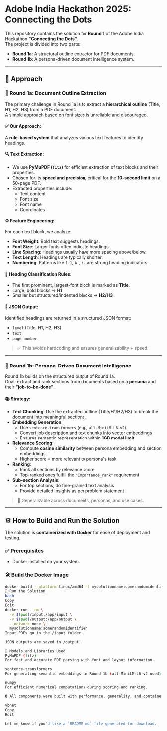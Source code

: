 # Adobe India Hackathon 2025: Connecting the Dots

This repository contains the solution for **Round 1** of the Adobe India Hackathon **"Connecting the Dots"**.  
The project is divided into two parts:

- **Round 1a**: A structural outline extractor for PDF documents.  
- **Round 1b**: A persona-driven document intelligence system.

---

## 🧠 Approach

### 📄 Round 1a: Document Outline Extraction

The primary challenge in Round 1a is to extract a **hierarchical outline** (Title, H1, H2, H3) from a PDF document.  
A simple approach based on font sizes is unreliable and discouraged.

#### ✅ Our Approach:
A **rule-based system** that analyzes various text features to identify headings.

#### 🔍 Text Extraction:
- We use **PyMuPDF (`fitz`)** for efficient extraction of text blocks and their properties.
- Chosen for its **speed and precision**, critical for the **10-second limit** on a 50-page PDF.
- Extracted properties include:
  - Text content
  - Font size
  - Font name
  - Coordinates

#### ⚙️ Feature Engineering:
For each text block, we analyze:
- **Font Weight**: Bold text suggests headings.
- **Font Size**: Larger fonts often indicate headings.
- **Line Spacing**: Headings usually have more spacing above/below.
- **Text Length**: Headings are typically shorter.
- **Numbering**: Patterns like `1.1`, `A.`, `i.` are strong heading indicators.

#### 🧠 Heading Classification Rules:
- The first prominent, largest-font block is marked as **Title**.
- Large, bold blocks → **H1**
- Smaller but structured/indented blocks → **H2/H3**

#### 🧾 JSON Output:
Identified headings are returned in a structured JSON format:
- `level` (Title, H1, H2, H3)
- `text`
- `page number`

> ✅ This avoids hardcoding and ensures generalizability + speed.

---

### 👤 Round 1b: Persona-Driven Document Intelligence

Round 1b builds on the structured output of Round 1a.  
Goal: extract and rank sections from documents based on a **persona** and their **"job-to-be-done"**.

#### 📚 Strategy:

- **Text Chunking**: Use the extracted outline (Title/H1/H2/H3) to break the document into meaningful sections.
- **Embedding Generation**: 
  - Use `sentence-transformers` (e.g., `all-MiniLM-L6-v2`)
  - Convert job description and text chunks into vector embeddings
  - Ensures semantic representation within **1GB model limit**
- **Relevance Scoring**:
  - Compute **cosine similarity** between persona embedding and section embeddings.
  - Higher score = more relevant to persona's task
- **Ranking**:
  - Rank all sections by relevance score
  - Top-ranked ones fulfill the `"Importance_rank"` requirement
- **Sub-section Analysis**:
  - For top sections, do fine-grained text analysis
  - Provide detailed insights as per problem statement

> 🔄 Generalizable across documents, personas, and use cases.

---

## ⚙️ How to Build and Run the Solution

The solution is **containerized with Docker** for ease of deployment and testing.

### ✅ Prerequisites
- Docker installed on your system.

### 🛠️ Build the Docker Image

```bash
docker build --platform linux/amd64 -t mysolutionname:somerandomidentifier .
🚀 Run the Solution
bash
Copy
Edit
docker run --rm \
  -v $(pwd)/input:/app/input \
  -v $(pwd)/output:/app/output \
  --network none \
  mysolutionname:somerandomidentifier
Input PDFs go in the /input folder.

JSON outputs are saved in /output.

🧩 Models and Libraries Used
PyMuPDF (fitz)
For fast and accurate PDF parsing with font and layout information.

sentence-transformers
For generating semantic embeddings in Round 1b (all-MiniLM-L6-v2 used).

numpy
For efficient numerical computations during scoring and ranking.

🔒 All components were built with performance, generality, and container-based reproducibility in mind, ensuring a robust submission for Adobe India Hackathon 2025.

vbnet
Copy
Edit

Let me know if you'd like a `README.md` file generated for download.
